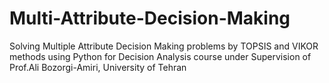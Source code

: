 # Multi-Attribute-Decision-Making
Solving Multiple Attribute Decision Making problems by TOPSIS and VIKOR methods using Python for Decision Analysis course under Supervision of Prof.Ali Bozorgi-Amiri, University of Tehran
